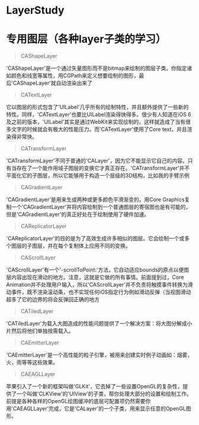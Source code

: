 # LayerStudy
# 专用图层（各种layer子类的学习）
> CAShapeLayer

'CAShapeLayer'是一个通过矢量图形而不是bitmap来绘制的图层子类。你指定诸如颜色和线宽等属性，用CGPath来定义想要绘制的图形，最后'CAShapeLayer'就自动渲染出来了

> CATextLayer

它以图层的形式包含了'UILabel'几乎所有的绘制特性，并且额外提供了一些新的特性。同样，'CATextLayer'也要比UILabel渲染得快得多。很少有人知道在iOS 6及之前的版本，'UILabel'其实是通过WebKit来实现绘制的，这样就造成了当有很多文字的时候就会有极大的性能压力。而'CATextLayer'使用了Core text，并且渲染得非常快。

> CATransformLayer

'CATransformLayer'不同于普通的'CALayer'，因为它不能显示它自己的内容。只有当存在了一个能作用域子图层的变换它才真正存在。'CATransformLayer'并不平面化它的子图层，所以它能够用于构造一个层级的3D结构，比如我的手臂示例

> CAGradientLayer

'CAGradientLayer'是用来生成两种或更多颜色平滑渐变的。用Core Graphics复制一个'CAGradientLayer'并将内容绘制到一个普通图层的寄宿图也是有可能的，但是'CAGradientLayer'的真正好处在于绘制使用了硬件加速。

> CAReplicatorLayer

 'CAReplicatorLayer'的目的是为了高效生成许多相似的图层。它会绘制一个或多个图层的子图层，并在每个复制体上应用不同的变换。

> CAScrollLayer

'CAScrollLayer'有一个'-scrollToPoint:'方法，它自动适应bounds的原点以便图层内容出现在滑动的地方。注意，这就是它做的所有事情。前面提到过，Core Animation并不处理用户输入，所以'CAScrollLayer'并不负责将触摸事件转换为滑动事件，既不渲染滚动条，也不实现任何iOS指定行为例如滑动反弹（当视图滑动超多了它的边界的将会反弹回正确的地方

> CATiledLayer

'CATiledLayer'为载入大图造成的性能问题提供了一个解决方案：将大图分解成小片然后将他们单独按需载入。

> CAEmitterLayer 

'CAEmitterLayer'是一个高性能的粒子引擎，被用来创建实时例子动画如：烟雾，火，雨等等这些效果。

> CAEAGLLayer

苹果引入了一个新的框架叫做'GLKit'，它去掉了一些设置OpenGL的复杂性，提供了一个叫做'CLKView'的'UIView'的子类，帮你处理大部分的设置和绘制工作。前提是各种各样的OpenGL绘图缓冲的底层可配置项仍然需要你用'CAEAGLLayer'完成，它是'CALayer'的一个子类，用来显示任意的OpenGL图形。

